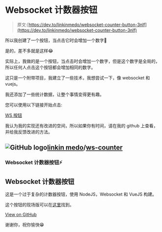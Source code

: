 # Websocket 计数器按钮

> 原文:[https://dev.to/linkinmedo/websocket-counter-button-3nlf](https://dev.to/linkinmedo/websocket-counter-button-3nlf)

所以我创建了一个按钮，当点击它时会增加一个数字🎉

是的，差不多就是这样😂

实际上，我做的是一个按钮，当点击时会增加一个数字，但是这个数字是全局的，所以任何人点击这个按钮都会增加相同的数字。

这只是一个附带项目，我建立了一些技术，我想尝试一下，像 websocket 和 vuejs。

我还添加了一些统计数据，让整个事情变得更有趣。

您可以使用以下链接开始点击:

[WS 按钮](https://button.mohsh.com)

我认为我的实现还有改进的空间，所以如果你有时间，请在我的 github 上查看，并给我反馈改进的方法。

## ![GitHub logo](../Images/292a238c61c5611a7f4d07a21d9e8e0a.png)[linkin medo](https://github.com/linkinmedo)/[ws-counter](https://github.com/linkinmedo/ws-counter)

### Websocket 计数器按钮⚡️

<article class="markdown-body entry-content container-lg" itemprop="text">

# Websocket 计数器按钮

这是一个过于复杂的计数器按钮，使用 NodeJS，Websocket 和 VueJS 构建。

这个按钮的现场版可以在[这里](https://button.mohsh.com)找到。

</article>

[View on GitHub](https://github.com/linkinmedo/ws-counter)

谢谢你，祝你愉快😁